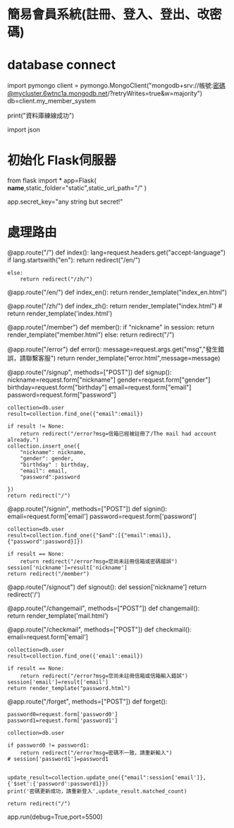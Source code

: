 # 簡易會員系統(註冊、登入、登出、改密碼)


# database connect

import pymongo
client = pymongo.MongoClient("mongodb+srv://帳號:密碼@mycluster.6wtnc1a.mongodb.net/?retryWrites=true&w=majority")
db=client.my_member_system

print("資料庫練線成功")

import json

# 初始化 Flask伺服器
from flask import *
app=Flask(
    __name__,static_folder="static",static_url_path="/" )

app.secret_key="any string but secret!"  

# 處理路由

@app.route("/")
def index():
    lang=request.headers.get("accept-language")
    if lang.startswith("en"):
        return redirect("/en/")
        
    else:
        return redirect("/zh/")
    
@app.route("/en/")
def index_en():
    return render_template("index_en.html")

@app.route("/zh/")
def index_zh():
    return render_template("index.html")
    # return render_template('index.html')

@app.route("/member")
def member():
    if "nickname" in session:
        return render_template("member.html")
    else:
        return redirect("/")

@app.route("/error")
def error():
    message=request.args.get("msg","發生錯誤，請聯繫客服")
    return render_template("error.html",message=message)

@app.route("/signup", methods=["POST"])
def signup():
    nickname=request.form["nickname"]
    gender=request.form["gender"]
    birthday=request.form["birthday"]
    email=request.form["email"]
    password=request.form["password"]

    collection=db.user
    result=collection.find_one({"email":email})

    if result != None:
        return redirect("/error?msg=信箱已經被註冊了/The mail had account already.")
    collection.insert_one({
        "nickname": nickname,
        "gender": gender,
        "birthday" : birthday,
        "email": email,
        "password":password

    })
    return redirect("/")

@app.route("/signin", methods=["POST"])
def signin():
    email=request.form['email']
    password=request.form['password']

    collection=db.user
    result=collection.find_one({"$and":[{"email":email},{"password":password}]})

    if result == None:
        return redirect("/error?msg=您尚未註冊信箱或密碼錯誤")
    session['nickname']=result['nickname']
    return redirect("/member")

@app.route("/signout")
def signout():
    del session['nickname']
    return redirect('/')

@app.route("/changemail", methods=["POST"])
def changemail():   
    return render_template('mail.html')

@app.route("/checkmail", methods=["POST"])
def checkmail():
    email=request.form['email']

    collection=db.user
    result=collection.find_one({'email':email})

    if result == None:
        return redirect("/error?msg=您尚未註冊信箱或信箱輸入錯誤")
    session['email']=result['email']
    return render_template("password.html")

@app.route("/forget", methods=["POST"])
def forget():
    
    password0=request.form['password0']
    password1=request.form['password1']

    collection=db.user

    if password0 != password1:
        return redirect("/error?msg=密碼不一致，請重新輸入")
    # session['password1']=password1
    

    update_result=collection.update_one({"email":session['email']},{'$set':{'password':password1}})
    print('密碼更新成功，請重新登入',update_result.matched_count)
    
    return redirect("/")
        




app.run(debug=True,port=5500)
